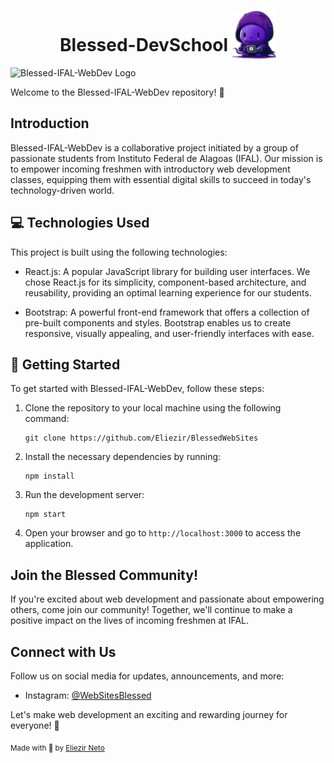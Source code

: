 
<div align="center">
  <h1>Blessed-DevSchool
    <img style="height:80px; margin-bottom:-15px" src="src/assets/blessinho.png"/>
  </h1>
</div>

![Blessed-IFAL-WebDev Logo](src/assets/80shots_so.png)

Welcome to the Blessed-IFAL-WebDev repository! 🚀

## Introduction

Blessed-IFAL-WebDev is a collaborative project initiated by a group of passionate students from Instituto Federal de Alagoas (IFAL). Our mission is to empower incoming freshmen with introductory web development classes, equipping them with essential digital skills to succeed in today's technology-driven world.

## 💻 Technologies Used

This project is built using the following technologies:

- React.js: A popular JavaScript library for building user interfaces. We chose React.js for its simplicity, component-based architecture, and reusability, providing an optimal learning experience for our students.

- Bootstrap: A powerful front-end framework that offers a collection of pre-built components and styles. Bootstrap enables us to create responsive, visually appealing, and user-friendly interfaces with ease.


## 📌 Getting Started

To get started with Blessed-IFAL-WebDev, follow these steps:

1. Clone the repository to your local machine using the following command:

   ```
   git clone https://github.com/Eliezir/BlessedWebSites
   ```

2. Install the necessary dependencies by running:

   ```
   npm install
   ```

3. Run the development server:

   ```
   npm start
   ```

4. Open your browser and go to `http://localhost:3000` to access the application.


## Join the Blessed Community!

If you're excited about web development and passionate about empowering others, come join our community! Together, we'll continue to make a positive impact on the lives of incoming freshmen at IFAL.

## Connect with Us

Follow us on social media for updates, announcements, and more:

- Instagram: [@WebSitesBlessed](https://www.instagram.com/websitesblessed/)

Let's make web development an exciting and rewarding journey for everyone! 🌟

<sub>Made with 💜 by <a href="https://github.com/Eliezir">Eliezir Neto</a> </sub>
